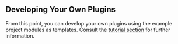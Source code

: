## Developing Your Own Plugins

From this point, you can develop your own plugins using the example project modules as templates. Consult the [tutorial section](http://docs.openlumify.org/tutorials/) for further information.
